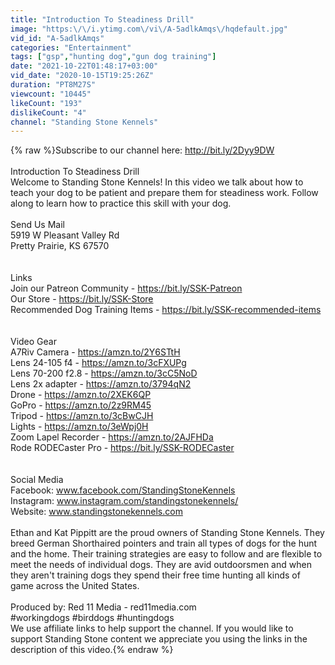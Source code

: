 ```yaml
---
title: "Introduction To Steadiness Drill"
image: "https:\/\/i.ytimg.com\/vi\/A-5adlkAmqs\/hqdefault.jpg"
vid_id: "A-5adlkAmqs"
categories: "Entertainment"
tags: ["gsp","hunting dog","gun dog training"]
date: "2021-10-22T01:48:17+03:00"
vid_date: "2020-10-15T19:25:26Z"
duration: "PT8M27S"
viewcount: "10445"
likeCount: "193"
dislikeCount: "4"
channel: "Standing Stone Kennels"
---
```

{% raw %}Subscribe to our channel here: <a rel="nofollow" target="blank" href="http://bit.ly/2Dyy9DW">http://bit.ly/2Dyy9DW</a><br /><br />Introduction To Steadiness Drill<br />Welcome to Standing Stone Kennels! In this video we talk about how to teach your dog to be patient and prepare them for steadiness work. Follow along to learn how to practice this skill with your dog.<br /><br />Send Us Mail<br />5919 W Pleasant Valley Rd<br />Pretty Prairie, KS 67570<br /><br /><br />Links<br />Join our Patreon Community - <a rel="nofollow" target="blank" href="https://bit.ly/SSK-Patreon">https://bit.ly/SSK-Patreon</a><br />Our Store - <a rel="nofollow" target="blank" href="https://bit.ly/SSK-Store">https://bit.ly/SSK-Store</a><br />Recommended Dog Training Items - <a rel="nofollow" target="blank" href="https://bit.ly/SSK-recommended-items">https://bit.ly/SSK-recommended-items</a><br /><br /><br />Video Gear<br />A7Riv Camera - <a rel="nofollow" target="blank" href="https://amzn.to/2Y6STtH">https://amzn.to/2Y6STtH</a><br />Lens 24-105 f4 - <a rel="nofollow" target="blank" href="https://amzn.to/3cFXUPg">https://amzn.to/3cFXUPg</a><br />Lens 70-200 f2.8 - <a rel="nofollow" target="blank" href="https://amzn.to/3cC5NoD">https://amzn.to/3cC5NoD</a><br />Lens 2x adapter - <a rel="nofollow" target="blank" href="https://amzn.to/3794qN2">https://amzn.to/3794qN2</a><br />Drone - <a rel="nofollow" target="blank" href="https://amzn.to/2XEK6QP">https://amzn.to/2XEK6QP</a><br />GoPro - <a rel="nofollow" target="blank" href="https://amzn.to/2z9RM45">https://amzn.to/2z9RM45</a><br />Tripod - <a rel="nofollow" target="blank" href="https://amzn.to/3cBwCJH">https://amzn.to/3cBwCJH</a><br />Lights - <a rel="nofollow" target="blank" href="https://amzn.to/3eWpj0H">https://amzn.to/3eWpj0H</a><br />Zoom Lapel Recorder - <a rel="nofollow" target="blank" href="https://amzn.to/2AJFHDa">https://amzn.to/2AJFHDa</a><br />Rode RODECaster Pro - <a rel="nofollow" target="blank" href="https://bit.ly/SSK-RODECaster">https://bit.ly/SSK-RODECaster</a><br /><br /><br />Social Media<br />Facebook: www.facebook.com/StandingStoneKennels<br />Instagram: www.instagram.com/standingstonekennels/<br />Website: www.standingstonekennels.com<br /><br />Ethan and Kat Pippitt are the proud owners of Standing Stone Kennels. They breed German Shorthaired pointers and train all types of dogs for the hunt and the home. Their training strategies are easy to follow and are flexible to meet the needs of individual dogs. They are avid outdoorsmen and when they aren't training dogs they spend their free time hunting all kinds of game across the United States.<br /><br />Produced by: Red 11 Media - red11media.com<br />#workingdogs #birddogs #huntingdogs<br />We use affiliate links to help support the channel. If you would like to support Standing Stone content we appreciate you using the links in the description of this video.{% endraw %}
